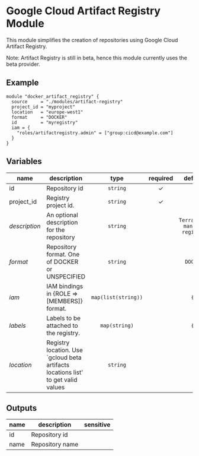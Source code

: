 # Google Cloud Artifact Registry Module

This module simplifies the creation of repositories using Google Cloud Artifact Registry.

Note: Artifact Registry is still in beta, hence this module currently uses the beta provider.

## Example

```hcl
module "docker_artifact_registry" {
  source     = "./modules/artifact-registry"
  project_id = "myproject"
  location   = "europe-west1"
  format     = "DOCKER"
  id         = "myregistry"
  iam = {
    "roles/artifactregistry.admin" = ["group:cicd@example.com"]
  }
}
```

<!-- BEGIN TFDOC -->
## Variables

| name | description | type | required | default |
|---|---|:---: |:---:|:---:|
| id | Repository id | <code title="">string</code> | ✓ |  |
| project_id | Registry project id. | <code title="">string</code> | ✓ |  |
| *description* | An optional description for the repository | <code title="">string</code> |  | <code title="">Terraform-managed registry</code> |
| *format* | Repository format. One of DOCKER or UNSPECIFIED | <code title="">string</code> |  | <code title="">DOCKER</code> |
| *iam* | IAM bindings in {ROLE => [MEMBERS]} format. | <code title="map&#40;list&#40;string&#41;&#41;">map(list(string))</code> |  | <code title="">{}</code> |
| *labels* | Labels to be attached to the registry. | <code title="map&#40;string&#41;">map(string)</code> |  | <code title="">{}</code> |
| *location* | Registry location. Use `gcloud beta artifacts locations list' to get valid values | <code title="">string</code> |  | <code title=""></code> |

## Outputs

| name | description | sensitive |
|---|---|:---:|
| id | Repository id |  |
| name | Repository name |  |
<!-- END TFDOC -->
